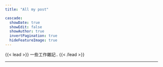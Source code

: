 ```yaml
---
title: "All my post"

cascade:
  showDate: true
  showEdit: false
  showAuthor: true
  invertPagination: true
  hideFeatureImage: true
---
```


{{< lead >}}
一些工作雜記..
{{< /lead >}}

---
